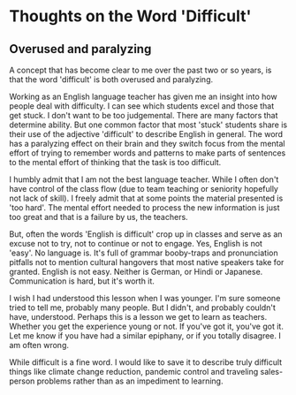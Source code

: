 # Thoughts on the Word 'Difficult'

## Overused and paralyzing

A concept that has become clear to me over the past two or so years, is that the word 'difficult' is both overused and paralyzing.

Working as an English language teacher has given me an insight into how people deal with difficulty. I can see which students excel and those that get stuck. I don't want to be too judgemental. There are many factors that determine ability. But one common factor that most 'stuck' students share is their use of the adjective 'difficult' to describe English in general. The word has a paralyzing effect on their brain and they switch focus from the mental effort of trying to remember words and patterns to make parts of sentences to the mental effort of thinking that the task is too difficult.

I humbly admit that I am not the best language teacher. While I often don't have control of the class flow (due to team teaching or seniority hopefully not lack of skill). I freely admit that at some points the material presented is 'too hard'. The mental effort needed to process the new information is just too great and that is a failure by us, the teachers.

But, often the words 'English is difficult' crop up in classes and serve as an excuse not to try, not to continue or not to engage. Yes, English is not 'easy'. No language is. It's full of grammar booby-traps and pronunciation pitfalls not to mention
cultural hangovers that most native speakers take for granted. English is not easy. Neither is German, or Hindi or Japanese. Communication is hard, but it's worth it.

I wish I had understood this lesson when I was younger. I'm sure someone tried to tell me, probably many people. But I didn't, and probably couldn't have, understood. Perhaps this is a lesson we get to learn as teachers. Whether you get the experience young or not. If you've got it, you've got it. Let me know if you have had a similar epiphany, or if you totally disagree. I am often wrong.

While difficult is a fine word. I would like to save it to describe truly difficult things like climate change reduction, pandemic control and traveling sales-person problems rather than as an impediment to learning.